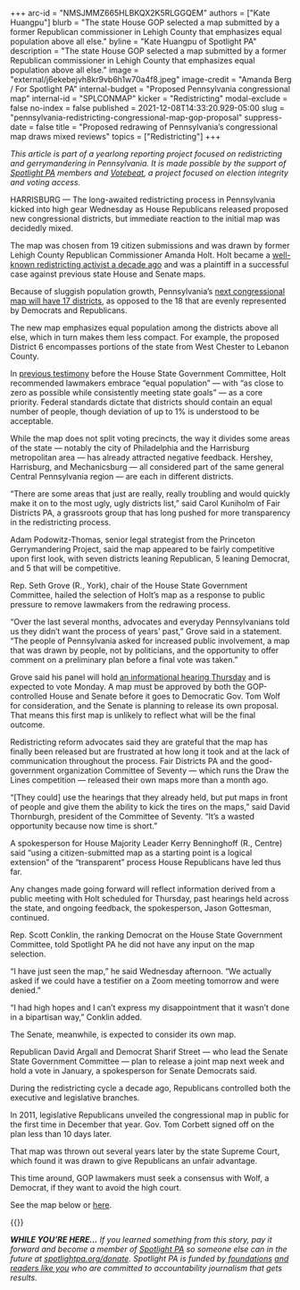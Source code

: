 +++
arc-id = "NMSJMMZ665HLBKQX2K5RLGGQEM"
authors = ["Kate Huangpu"]
blurb = "The state House GOP selected a map submitted by a former Republican commissioner in Lehigh County that emphasizes equal population above all else."
byline = "Kate Huangpu of Spotlight PA"
description = "The state House GOP selected a map submitted by a former Republican commissioner in Lehigh County that emphasizes equal population above all else."
image = "external/j6ekebejvh8kr9vb6h1w70a4f8.jpeg"
image-credit = "Amanda Berg / For Spotlight PA"
internal-budget = "Proposed Pennsylvania congressional map"
internal-id = "SPLCONMAP"
kicker = "Redistricting"
modal-exclude = false
no-index = false
published = 2021-12-08T14:33:20.929-05:00
slug = "pennsylvania-redistricting-congressional-map-gop-proposal"
suppress-date = false
title = "Proposed redrawing of Pennsylvania’s congressional map draws mixed reviews"
topics = ["Redistricting"]
+++

<i>This article is part of a yearlong reporting project focused on redistricting and gerrymandering in Pennsylvania. It is made possible by the support of </i><a href="https://www.spotlightpa.org/"><i>Spotlight PA</i></a><i> members and </i><a href="https://votebeat.org/"><i>Votebeat</i></a><i>, a project focused on election integrity and voting access.</i>

HARRISBURG — The long-awaited redistricting process in Pennsylvania kicked into high gear Wednesday as House Republicans released proposed new congressional districts, but immediate reaction to the initial map was decidedly mixed.

The map was chosen from 19 citizen submissions and was drawn by former Lehigh County Republican Commissioner Amanda Holt. Holt became a <a href="https://www.spotlightpa.org/news/2021/05/pa-house-senate-political-maps-gerrymandered-math-tests-republican-majorities/">well-known redistricting activist a decade ago</a> and was a plaintiff in a successful case against previous state House and Senate maps.

Because of sluggish population growth, Pennsylvania’s <a href="https://www.spotlightpa.org/news/2021/04/pa-us-house-seat-congressional-census-announcement-redistricting/">next congressional map will have 17 districts</a>, as opposed to the 18 that are evenly represented by Democrats and Republicans.

<script src="https://www.spotlightpa.org/embed.js" async></script><div data-spl-embed-version="1" data-spl-src="https://www.spotlightpa.org/embeds/newsletter/"></div>

The new map emphasizes equal population among the districts above all else, which in turn makes them less compact. For example, the proposed District 6 encompasses portions of the state from West Chester to Lebanon County.

In <a href="https://www.legis.state.pa.us/WU01/LI/TR/Transcripts/2021_0112_0007_TSTMNY.pdf">previous testimony</a> before the House State Government Committee, Holt recommended lawmakers embrace “equal population” — with “as close to zero as possible while consistently meeting state goals” — as a core priority. Federal standards dictate that districts should contain an equal number of people, though deviation of up to 1% is understood to be acceptable.

While the map does not split voting precincts, the way it divides some areas of the state — notably the city of Philadelphia and the Harrisburg metropolitan area — has already attracted negative feedback. Hershey, Harrisburg, and Mechanicsburg — all considered part of the same general Central Pennsylvania region — are each in different districts.

“There are some areas that just are really, really troubling and would quickly make it on to the most ugly, ugly districts list,” said Carol Kuniholm of Fair Districts PA, a grassroots group that has long pushed for more transparency in the redistricting process.

Adam Podowitz-Thomas, senior legal strategist from the Princeton Gerrymandering Project, said the map appeared to be fairly competitive upon first look, with seven districts leaning Republican, 5 leaning Democrat, and 5 that will be competitive.

Rep. Seth Grove (R., York), chair of the House State Government Committee, hailed the selection of Holt’s map as a response to public pressure to remove lawmakers from the redrawing process.

“Over the last several months, advocates and everyday Pennsylvanians told us they didn’t want the process of years’ past,” Grove said in a statement. “The people of Pennsylvania asked for increased public involvement, a map that was drawn by people, not by politicians, and the opportunity to offer comment on a preliminary plan before a final vote was taken.”

Grove said his panel will hold <a href="https://www.pahousegop.com/News/22950/Latest-News/Grove-Announces-Citizen-Map-Selected-as-Preliminary-Congressional-Plan,-Invites-Public-Comment-">an informational hearing Thursday</a> and is expected to vote Monday. A map must be approved by both the GOP-controlled House and Senate before it goes to Democratic Gov. Tom Wolf for consideration, and the Senate is planning to release its own proposal. That means this first map is unlikely to reflect what will be the final outcome.

Redistricting reform advocates said they are grateful that the map has finally been released but are frustrated at how long it took and at the lack of communication throughout the process. Fair Districts PA and the good-government organization Committee of Seventy — which runs the Draw the Lines competition — released their own maps more than a month ago.

“[They could] use the hearings that they already held, but put maps in front of people and give them the ability to kick the tires on the maps,” said David Thornburgh, president of the Committee of Seventy. “It’s a wasted opportunity because now time is short.”

A spokesperson for House Majority Leader Kerry Benninghoff (R., Centre) said “using a citizen-submitted map as a starting point is a logical extension” of the “transparent” process House Republicans have led thus far.

Any changes made going forward will reflect information derived from a public meeting with Holt scheduled for Thursday, past hearings held across the state, and ongoing feedback, the spokesperson, Jason Gottesman, continued.

Rep. Scott Conklin, the ranking Democrat on the House State Government Committee, told Spotlight PA he did not have any input on the map selection.

“I have just seen the map,” he said Wednesday afternoon. “We actually asked if we could have a testifier on a Zoom meeting tomorrow and were denied.”

“I had high hopes and I can’t express my disappointment that it wasn’t done in a bipartisan way,” Conklin added.

<script src="https://www.spotlightpa.org/embed.js" async></script><div data-spl-embed-version="1" data-spl-src="https://www.spotlightpa.org/embeds/donate/?eyebrow_text=SUPPORT%20SPOTLIGHT%20PA&cta_text=YES%2C%20DOUBLE%20MY%20GIFT&teaser_text=Support%20Spotlight%20PA's%20vital%20investigative%20journalism%20for%20Pennsylvania%20and%20for%20a%20limited%20time%2C%20all%20gifts%20will%20be%20TRIPLED."></div>

The Senate, meanwhile, is expected to consider its own map.

Republican David Argall and Democrat Sharif Street — who lead the Senate State Government Committee — plan to release a joint map next week and hold a vote in January, a spokesperson for Senate Democrats said.

During the redistricting cycle a decade ago, Republicans controlled both the executive and legislative branches.

In 2011, legislative Republicans unveiled the congressional map in public for the first time in December that year. Gov. Tom Corbett signed off on the plan less than 10 days later.

That map was thrown out several years later by the state Supreme Court, which found it was drawn to give Republicans an unfair advantage.

This time around, GOP lawmakers must seek a consensus with Wolf, a Democrat, if they want to avoid the high court.

See the map below or <a href="https://web.archive.org/20211208184528/http://www.paredistricting.com/pcplan">here</a>.

{{<picture src="external/59y431r338cchwb1bxytrvrm34.jpeg" description="The Pennsylvania House State Government Committee&#39;s preliminary congressional map, released Dec. 8." caption="The Pennsylvania House State Government Committee&#39;s preliminary congressional map, released Dec. 8." credit="Pennsylvania House State Government Committee">}} 

<i><b>WHILE YOU’RE HERE...</b></i><i> If you learned something from this story, pay it forward and become a member of </i><a href="https://www.spotlightpa.org/"><i>Spotlight PA</i></a><i> so someone else can in the future at </i><a href="https://www.spotlightpa.org/donate"><i>spotlightpa.org/donate</i></a><i>. Spotlight PA is funded by</i><a href="https://www.spotlightpa.org/support"><i> foundations</i></a><i> </i><a href="https://www.spotlightpa.org/support"><i>and readers like you</i></a><i> who are committed to accountability journalism that gets results.</i>
